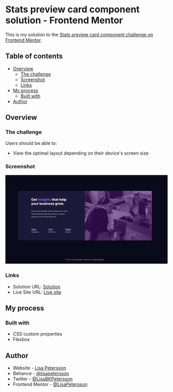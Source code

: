 # Stats preview card component solution - Frontend Mentor 

This is my solution to the [Stats preview card component challenge on Frontend Mentor](https://www.frontendmentor.io/challenges/stats-preview-card-component-8JqbgoU62). 

## Table of contents

- [Overview](#overview)
  - [The challenge](#the-challenge)
  - [Screenshot](#screenshot)
  - [Links](#links)
- [My process](#my-process)
  - [Built with](#built-with)
- [Author](#author)

## Overview

### The challenge

Users should be able to:

- View the optimal layout depending on their device's screen size

### Screenshot

![](./images/screenshot.jpg)

### Links

- Solution URL: [Solution](https://your-solution-url.com)
- Live Site URL: [Live site](https://your-live-site-url.com)

## My process

### Built with

- CSS custom properties
- Flexbox

## Author

- Website - [Lisa Petersson](https://www.lisapetersson.se)
- Behance - [@lisapetersson](https://www.behance.net/lisapetersson)
- Twitter - [@LisaBKPetersson](https://twitter.com/LisaBKPetersson)
- Frontend Mentor - [@LisaPetersson](https://www.frontendmentor.io/profile/LisaPetersson)
